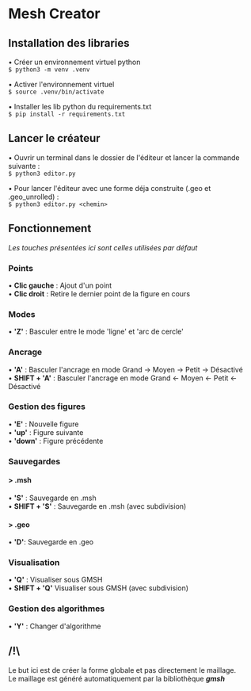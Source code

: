 # Mesh Creator

## Installation des libraries
• Créer un environnement virtuel python\
``$ python3 -m venv .venv``

• Activer l'environnement virtuel\
``$ source .venv/bin/activate``

• Installer les lib python du requirements.txt\
``$ pip install -r requirements.txt``

## Lancer le créateur
• Ouvrir un terminal dans le dossier de l'éditeur et lancer la commande suivante :\
``$ python3 editor.py``

• Pour lancer l'éditeur avec une forme déja construite (.geo et .geo_unrolled) :\
``$ python3 editor.py <chemin>``

## Fonctionnement
*Les touches présentées ici sont celles utilisées par défaut*
### Points
• **Clic gauche** : Ajout d'un point\
• **Clic droit** : Retire le dernier point de la figure en cours

### Modes
• **'Z'** : Basculer entre le mode 'ligne' et 'arc de cercle'

### Ancrage
• **'A'** : Basculer l'ancrage en mode Grand -> Moyen -> Petit -> Désactivé\
• **SHIFT + 'A'** : Basculer l'ancrage en mode Grand <- Moyen <- Petit <- Désactivé

### Gestion des figures
• **'E'** : Nouvelle figure\
• **'up'** : Figure suivante\
• **'down'** : Figure précédente

### Sauvegardes
#### > .msh
• **'S'** : Sauvegarde en .msh\
• **SHIFT + 'S'** : Sauvegarde en .msh (avec subdivision)

#### > .geo
• **'D'**: Sauvegarde en .geo

### Visualisation
• **'Q'** : Visualiser sous GMSH\
• **SHIFT + 'Q'** Visualiser sous GMSH (avec subdivision)

### Gestion des algorithmes
• **'Y'** : Changer d'algorithme

## /!\
Le but ici est de créer la forme globale et pas directement le maillage.\
Le maillage est généré automatiquement par la bibliothèque ***gmsh***
